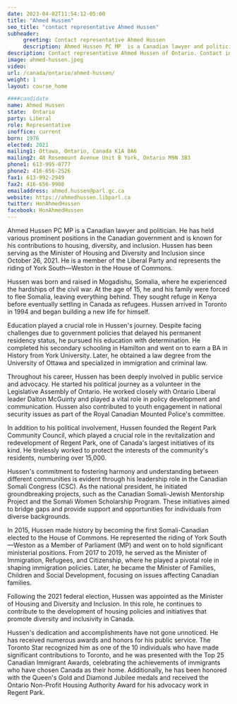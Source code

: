 ```yaml
---
date: 2023-04-02T11:54:12-05:00
title: "Ahmed Hussen"
seo_title: "contact representative Ahmed Hussen"
subheader:
     greeting: Contact representative Ahmed Hussen
     description: Ahmed Hussen PC MP  is a Canadian lawyer and politician.
description: Contact representative Ahmed Hussen of Ontario. Contact information for Ahmed Hussen includes email address, phone number, and mailing address.
image: ahmed-hussen.jpeg
video:
url: /canada/ontario/ahmed-hussen/
weight: 1
layout: course_home

####candidate
name: Ahmed Hussen
state:	Ontario
party: Liberal
role: Representative
inoffice: current
born: 1976
elected: 2021
mailing1: Ottawa, Ontario, Canada K1A 0A6
mailing2: 48 Rosemount Avenue Unit B York, Ontario M9N 3B3
phone1: 613-995-0777
phone2: 416-656-2526
fax1: 613-992-2949
fax2: 416-656-9908
emailaddress: ahmed.hussen@parl.gc.ca
website: https://ahmedhussen.libparl.ca
twitter: HonAhmedHussen
facebook: HonAhmedHussen
---
```


Ahmed Hussen PC MP  is a Canadian lawyer and politician. He has held various prominent positions in the Canadian government and is known for his contributions to housing, diversity, and inclusion. Hussen has been serving as the Minister of Housing and Diversity and Inclusion since October 26, 2021. He is a member of the Liberal Party and represents the riding of York South—Weston in the House of Commons.

Hussen was born and raised in Mogadishu, Somalia, where he experienced the hardships of the civil war. At the age of 15, he and his family were forced to flee Somalia, leaving everything behind. They sought refuge in Kenya before eventually settling in Canada as refugees. Hussen arrived in Toronto in 1994 and began building a new life for himself.

Education played a crucial role in Hussen's journey. Despite facing challenges due to government policies that delayed his permanent residency status, he pursued his education with determination. He completed his secondary schooling in Hamilton and went on to earn a BA in History from York University. Later, he obtained a law degree from the University of Ottawa and specialized in immigration and criminal law.

Throughout his career, Hussen has been deeply involved in public service and advocacy. He started his political journey as a volunteer in the Legislative Assembly of Ontario. He worked closely with Ontario Liberal leader Dalton McGuinty and played a vital role in policy development and communication. Hussen also contributed to youth engagement in national security issues as part of the Royal Canadian Mounted Police's committee.

In addition to his political involvement, Hussen founded the Regent Park Community Council, which played a crucial role in the revitalization and redevelopment of Regent Park, one of Canada's largest initiatives of its kind. He tirelessly worked to protect the interests of the community's residents, numbering over 15,000.

Hussen's commitment to fostering harmony and understanding between different communities is evident through his leadership role in the Canadian Somali Congress (CSC). As the national president, he initiated groundbreaking projects, such as the Canadian Somali-Jewish Mentorship Project and the Somali Women Scholarship Program. These initiatives aimed to bridge gaps and provide support and opportunities for individuals from diverse backgrounds.

In 2015, Hussen made history by becoming the first Somali-Canadian elected to the House of Commons. He represented the riding of York South—Weston as a Member of Parliament (MP) and went on to hold significant ministerial positions. From 2017 to 2019, he served as the Minister of Immigration, Refugees, and Citizenship, where he played a pivotal role in shaping immigration policies. Later, he became the Minister of Families, Children and Social Development, focusing on issues affecting Canadian families.

Following the 2021 federal election, Hussen was appointed as the Minister of Housing and Diversity and Inclusion. In this role, he continues to contribute to the development of housing policies and initiatives that promote diversity and inclusivity in Canada.

Hussen's dedication and accomplishments have not gone unnoticed. He has received numerous awards and honors for his public service. The Toronto Star recognized him as one of the 10 individuals who have made significant contributions to Toronto, and he was presented with the Top 25 Canadian Immigrant Awards, celebrating the achievements of immigrants who have chosen Canada as their home. Additionally, he has been honored with the Queen's Gold and Diamond Jubilee medals and received the Ontario Non-Profit Housing Authority Award for his advocacy work in Regent Park.
